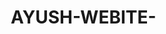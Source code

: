 # AYUSH-WEBITE-
<!DOCTYPE html>
<html lang="en">
<head>
    <meta charset="UTF-8">
    <meta name="viewport" content="width=device-width, initial-scale=1.0">
    <title>PDFMaster - Your PDF Tools</title>
    <style>
        * {
            margin: 0;
            padding: 0;
            box-sizing: border-box;
        }

        body {
            font-family: 'Arial', sans-serif;
            line-height: 1.6;
            color: #333;
            background: #f8fafc;
        }

        .container {
            max-width: 1200px;
            margin: 0 auto;
            padding: 0 20px;
        }

        /* Navigation */
        .navbar {
            background: #fff;
            box-shadow: 0 2px 10px rgba(0,0,0,0.1);
            position: fixed;
            width: 100%;
            top: 0;
            z-index: 1000;
        }

        .nav-container {
            display: flex;
            justify-content: space-between;
            align-items: center;
            height: 70px;
            padding: 0 20px;
        }

        .nav-logo h2 {
            color: #2c5aa0;
        }

        .nav-menu {
            display: flex;
            list-style: none;
        }

        .nav-item {
            margin-left: 30px;
        }

        .nav-link {
            text-decoration: none;
            color: #333;
            font-weight: 500;
            transition: color 0.3s;
        }

        .nav-link:hover {
            color: #2c5aa0;
        }

        /* Hero Section */
        .hero {
            background: linear-gradient(135deg, #2c5aa0, #1e3a8a);
            color: white;
            padding: 150px 0 100px;
            text-align: center;
            margin-top: 70px;
        }

        .hero-content h1 {
            font-size: 2.5rem;
            margin-bottom: 20px;
        }

        /* Tools Section */
        .tools-section {
            padding: 80px 0;
        }

        .tools-section h2 {
            text-align: center;
            margin-bottom: 50px;
            color: #2c5aa0;
            font-size: 2.5rem;
        }

        .tools-grid {
            display: grid;
            grid-template-columns: repeat(auto-fit, minmax(300px, 1fr));
            gap: 30px;
        }

        .tool-card {
            background: white;
            padding: 40px 30px;
            border-radius: 10px;
            text-align: center;
            box-shadow: 0 5px 15px rgba(0,0,0,0.1);
            cursor: pointer;
            transition: transform 0.3s, box-shadow 0.3s;
        }

        .tool-card:hover {
            transform: translateY(-5px);
            box-shadow: 0 10px 25px rgba(0,0,0,0.15);
        }

        .tool-icon {
            font-size: 3rem;
            margin-bottom: 20px;
        }

        .tool-card h3 {
            color: #2c5aa0;
            margin-bottom: 15px;
        }

        /* Tool Page Styles */
        .tool-page {
            padding: 120px 0 80px;
            min-height: 80vh;
        }

        .upload-area {
            border: 2px dashed #2c5aa0;
            border-radius: 10px;
            padding: 60px 20px;
            text-align: center;
            background: #f8fafc;
            margin: 30px 0;
            cursor: pointer;
            transition: background 0.3s;
        }

        .upload-area:hover {
            background: #e2e8f0;
        }

        .upload-area.dragover {
            background: #e2e8f0;
            border-color: #1e3a8a;
        }

        .upload-icon {
            font-size: 4rem;
            margin-bottom: 20px;
        }

        .btn {
            background: #2c5aa0;
            color: white;
            padding: 12px 30px;
            border: none;
            border-radius: 5px;
            cursor: pointer;
            font-size: 1rem;
            transition: background 0.3s;
            margin: 10px;
        }

        .btn:hover {
            background: #1e3a8a;
        }

        .btn:disabled {
            background: #ccc;
            cursor: not-allowed;
        }

        .download-btn {
            background: #10b981;
            color: white;
            padding: 15px 40px;
            border: none;
            border-radius: 5px;
            cursor: pointer;
            font-size: 1.1rem;
            text-decoration: none;
            display: inline-block;
            transition: background 0.3s;
        }

        .download-btn:hover {
            background: #059669;
        }

        .progress-bar {
            width: 100%;
            height: 10px;
            background: #e2e8f0;
            border-radius: 5px;
            margin: 20px 0;
            overflow: hidden;
        }

        .progress {
            height: 100%;
            background: #2c5aa0;
            width: 0%;
            transition: width 0.3s;
        }

        .download-section {
            text-align: center;
            margin-top: 30px;
            padding: 40px;
            background: white;
            border-radius: 10px;
            box-shadow: 0 5px 15px rgba(0,0,0,0.1);
        }

        .file-info {
            background: #f8fafc;
            padding: 15px;
            border-radius: 5px;
            margin: 10px 0;
            text-align: left;
        }

        .file-list {
            max-height: 200px;
            overflow-y: auto;
            margin: 15px 0;
        }

        /* Games Section */
        .games-section {
            padding: 80px 0;
            background: white;
        }

        .games-grid {
            display: grid;
            grid-template-columns: repeat(auto-fit, minmax(250px, 1fr));
            gap: 20px;
            margin-top: 30px;
        }

        .game-card {
            background: #f8fafc;
            padding: 30px;
            border-radius: 10px;
            text-align: center;
            cursor: pointer;
            transition: transform 0.3s;
        }

        .game-card:hover {
            transform: translateY(-3px);
        }

        /* Contact Section */
        .contact-section {
            padding: 80px 0;
            background: #f8fafc;
        }

        .contact-form {
            max-width: 600px;
            margin: 0 auto;
        }

        .contact-form input,
        .contact-form textarea {
            width: 100%;
            padding: 15px;
            margin-bottom: 20px;
            border: 1px solid #ddd;
            border-radius: 5px;
            font-size: 1rem;
        }

        .contact-form button {
            background: #2c5aa0;
            color: white;
            padding: 15px 40px;
            border: none;
            border-radius: 5px;
            cursor: pointer;
            font-size: 1rem;
            transition: background 0.3s;
        }

        /* Footer */
        .footer {
            background: #1a202c;
            color: white;
            text-align: center;
            padding: 30px 0;
        }

        /* Hidden class for page management */
        .page {
            display: none;
        }

        .page.active {
            display: block;
        }

        .loading {
            display: inline-block;
            width: 20px;
            height: 20px;
            border: 3px solid #f3f3f3;
            border-top: 3px solid #2c5aa0;
            border-radius: 50%;
            animation: spin 1s linear infinite;
        }

        @keyframes spin {
            0% { transform: rotate(0deg); }
            100% { transform: rotate(360deg); }
        }

        /* Mobile Responsive */
        @media (max-width: 768px) {
            .nav-menu {
                display: none;
            }

            .hero-content h1 {
                font-size: 2rem;
            }

            .tools-grid {
                grid-template-columns: 1fr;
            }
        }
    </style>
</head>
<body>
    <!-- Navigation Bar -->
    <nav class="navbar">
        <div class="nav-container">
            <div class="nav-logo">
                <h2>PDFMaster</h2>
            </div>
            <ul class="nav-menu">
                <li class="nav-item"><a href="#" class="nav-link" onclick="showPage('home')">Home</a></li>
                <li class="nav-item"><a href="#" class="nav-link" onclick="showPage('tools')">PDF Tools</a></li>
                <li class="nav-item"><a href="#" class="nav-link" onclick="showPage('games')">Games</a></li>
                <li class="nav-item"><a href="#" class="nav-link" onclick="showPage('contact')">Contact</a></li>
            </ul>
        </div>
    </nav>

    <!-- Home Page -->
    <div id="home" class="page active">
        <section class="hero">
            <div class="container">
                <div class="hero-content">
                    <h1>All Your PDF Tools in One Place</h1>
                    <p>Compress, merge, split, convert - Easy to use in your browser</p>
                </div>
            </div>
        </section>

        <section class="tools-section">
            <div class="container">
                <h2>Popular PDF Tools</h2>
                <div class="tools-grid">
                    <div class="tool-card" onclick="showTool('compress')">
                        <div class="tool-icon">📦</div>
                        <h3>Compress PDF</h3>
                        <p>Reduce file size while optimizing quality</p>
                    </div>

                    <div class="tool-card" onclick="showTool('merge')">
                        <div class="tool-icon">🔄</div>
                        <h3>Merge PDF</h3>
                        <p>Combine multiple PDFs into one</p>
                    </div>

                    <div class="tool-card" onclick="showTool('split')">
                        <div class="tool-icon">✂️</div>
                        <h3>Split PDF</h3>
                        <p>Extract pages or split by range</p>
                    </div>

                    <div class="tool-card" onclick="showTool('pdf-to-jpg')">
                        <div class="tool-icon">🖼️</div>
                        <h3>PDF to JPG</h3>
                        <p>Convert PDF pages to JPG images</p>
                    </div>

                    <div class="tool-card" onclick="showTool('jpg-to-pdf')">
                        <div class="tool-icon">📄</div>
                        <h3>JPG to PDF</h3>
                        <p>Convert images to PDF documents</p>
                    </div>

                    <div class="tool-card" onclick="showTool('rotate')">
                        <div class="tool-icon">🔄</div>
                        <h3>Rotate PDF</h3>
                        <p>Rotate PDF pages clockwise or counterclockwise</p>
                    </div>
                </div>
            </div>
        </section>
    </div>

    <!-- Tools Page -->
    <div id="tools" class="page">
        <section class="tool-page">
            <div class="container">
                <h1>PDF Tools</h1>
                <p>Select a tool to get started</p>
                <div class="tools-grid">
                    <div class="tool-card" onclick="showTool('compress')">
                        <div class="tool-icon">📦</div>
                        <h3>Compress PDF</h3>
                        <p>Reduce file size while optimizing quality</p>
                    </div>

                    <div class="tool-card" onclick="showTool('merge')">
                        <div class="tool-icon">🔄</div>
                        <h3>Merge PDF</h3>
                        <p>Combine multiple PDFs into one</p>
                    </div>

                    <div class="tool-card" onclick="showTool('split')">
                        <div class="tool-icon">✂️</div>
                        <h3>Split PDF</h3>
                        <p>Extract pages or split by range</p>
                    </div>

                    <div class="tool-card" onclick="showTool('pdf-to-jpg')">
                        <div class="tool-icon">🖼️</div>
                        <h3>PDF to JPG</h3>
                        <p>Convert PDF pages to JPG images</p>
                    </div>

                    <div class="tool-card" onclick="showTool('jpg-to-pdf')">
                        <div class="tool-icon">📄</div>
                        <h3>JPG to PDF</h3>
                        <p>Convert images to PDF documents</p>
                    </div>

                    <div class="tool-card" onclick="showTool('rotate')">
                        <div class="tool-icon">🔄</div>
                        <h3>Rotate PDF</h3>
                        <p>Rotate PDF pages clockwise or counterclockwise</p>
                    </div>
                </div>
            </div>
        </section>
    </div>

    <!-- Individual Tool Pages -->
    <div id="tool-compress" class="page">
        <section class="tool-page">
            <div class="container">
                <button class="btn" onclick="showPage('tools')">← Back to Tools</button>
                <h1>Compress PDF</h1>
                <p>Reduce PDF file size while maintaining quality</p>
                
                <div id="compress-upload" class="upload-area" onclick="document.getElementById('compress-file').click()">
                    <div class="upload-icon">📤</div>
                    <h3>Click to upload PDF file</h3>
                    <p>Maximum file size: 10MB</p>
                    <input type="file" id="compress-file" accept=".pdf" style="display: none;" onchange="handleFileSelect(this, 'compress')">
                </div>

                <div style="text-align: center;">
                    <button class="btn" onclick="processPDF('compress')" id="compress-btn" disabled>Compress PDF</button>
                </div>

                <div id="compress-result"></div>
            </div>
        </section>
    </div>

    <div id="tool-merge" class="page">
        <section class="tool-page">
            <div class="container">
                <button class="btn" onclick="showPage('tools')">← Back to Tools</button>
                <h1>Merge PDF</h1>
                <p>Combine multiple PDF files into one document</p>
                
                <div id="merge-upload" class="upload-area" onclick="document.getElementById('merge-file').click()">
                    <div class="upload-icon">📤</div>
                    <h3>Click to upload PDF files</h3>
                    <p>Select multiple files (Ctrl+Click)</p>
                    <input type="file" id="merge-file" accept=".pdf" multiple style="display: none;" onchange="handleFileSelect(this, 'merge')">
                </div>

                <div style="text-align: center;">
                    <button class="btn" onclick="processPDF('merge')" id="merge-btn" disabled>Merge PDFs</button>
                </div>

                <div id="merge-result"></div>
            </div>
        </section>
    </div>

    <!-- Games Page -->
    <div id="games" class="page">
        <section class="games-section">
            <div class="container">
                <h1>Games</h1>
                <p>Fun games to play while your files process</p>
                
                <div class="games-grid">
                    <div class="game-card" onclick="startGame('tic-tac-toe')">
                        <h3>🎮 Tic Tac Toe</h3>
                        <p>Classic X and O game</p>
                    </div>
                    
                    <div class="game-card" onclick="startGame('memory')">
                        <h3>🧠 Memory Game</h3>
                        <p>Test your memory skills</p>
                    </div>
                </div>

                <div id="game-area" style="margin-top: 50px; display: none;">
                    <button class="btn" onclick="hideGame()">← Back to Games</button>
                    <div id="game-content" style="background: white; padding: 30px; border-radius: 10px; margin-top: 20px;"></div>
                </div>
            </div>
        </section>
    </div>

    <!-- Contact Page -->
    <div id="contact" class="page">
        <section class="contact-section">
            <div class="container">
                <h1>Contact Us</h1>
                <form class="contact-form" onsubmit="handleContact(event)">
                    <input type="text" id="name" placeholder="Your Name" required>
                    <input type="email" id="email" placeholder="Your Email" required>
                    <textarea id="message" placeholder="Your Message" rows="5" required></textarea>
                    <button type="submit">Send Message</button>
                </form>
            </div>
        </section>
    </div>

    <!-- Footer -->
    <footer class="footer">
        <div class="container">
            <p>&copy; 2024 PDFMaster. All rights reserved.</p>
        </div>
    </footer>

    <script>
        // Simple PDF processing simulation without external libraries
        class SimplePDFProcessor {
            static async compressPDF(file) {
                // Simulate compression by returning the original file
                return new Promise((resolve) => {
                    const reader = new FileReader();
                    reader.onload = function(e) {
                        resolve(new Blob([e.target.result], { type: 'application/pdf' }));
                    };
                    reader.readAsArrayBuffer(file);
                });
            }

            static async mergePDFs(files) {
                // For demo purposes, return the first file as "merged"
                return new Promise((resolve) => {
                    const reader = new FileReader();
                    reader.onload = function(e) {
                        resolve(new Blob([e.target.result], { type: 'application/pdf' }));
                    };
                    reader.readAsArrayBuffer(files[0]);
                });
            }

            static async splitPDF(file) {
                // For demo purposes, return the original file as "split"
                return new Promise((resolve) => {
                    const reader = new FileReader();
                    reader.onload = function(e) {
                        resolve(new Blob([e.target.result], { type: 'application/pdf' }));
                    };
                    reader.readAsArrayBuffer(file);
                });
            }
        }

        // Page Navigation
        function showPage(pageId) {
            console.log('Showing page:', pageId);
            document.querySelectorAll('.page').forEach(page => {
                page.classList.remove('active');
            });
            document.getElementById(pageId).classList.add('active');
        }

        function showTool(toolName) {
            showPage('tool-' + toolName);
        }

        // File Handling
        let currentFiles = {};

        function handleFileSelect(input, tool) {
            const files = input.files;
            if (files.length > 0) {
                currentFiles[tool] = files;
                const uploadArea = document.getElementById(tool + '-upload');
                const button = document.getElementById(tool + '-btn');
                
                let fileText = '';
                let fileList = '';
                
                if (files.length === 1) {
                    fileText = `Selected: ${files[0].name}`;
                    fileList = `<div class="file-info"><strong>File:</strong> ${files[0].name} (${formatFileSize(files[0].size)})</div>`;
                } else {
                    fileText = `Selected: ${files.length} files`;
                    fileList = `<div class="file-list">` + 
                        Array.from(files).map(file => 
                            `<div class="file-info"><strong>File:</strong> ${file.name} (${formatFileSize(file.size)})</div>`
                        ).join('') + 
                        `</div>`;
                }
                
                uploadArea.innerHTML = `
                    <div class="upload-icon">✅</div>
                    <h3>${fileText}</h3>
                    ${fileList}
                    <p>Ready to process</p>
                    <button class="btn" onclick="processPDF('${tool}')">Process ${tool.charAt(0).toUpperCase() + tool.slice(1)}</button>
                `;
                
                button.disabled = false;
            }
        }

        function formatFileSize(bytes) {
            if (bytes === 0) return '0 Bytes';
            const k = 1024;
            const sizes = ['Bytes', 'KB', 'MB', 'GB'];
            const i = Math.floor(Math.log(bytes) / Math.log(k));
            return parseFloat((bytes / Math.pow(k, i)).toFixed(2)) + ' ' + sizes[i];
        }

        // PDF Processing
        async function processPDF(tool) {
            console.log('Processing:', tool);
            const resultDiv = document.getElementById(tool + '-result');
            const button = document.getElementById(tool + '-btn');
            
            button.disabled = true;
            resultDiv.innerHTML = `
                <div class="upload-area">
                    <div class="upload-icon">⏳</div>
                    <h3>Processing...</h3>
                    <div class="progress-bar">
                        <div class="progress" id="${tool}-progress"></div>
                    </div>
                    <p>Please wait while we process your file</p>
                </div>
            `;

            try {
                let processedBlob;
                let progress = 0;
                
                // Simulate processing with progress
                const progressInterval = setInterval(() => {
                    progress += 5;
                    const progressBar = document.getElementById(tool + '-progress');
                    if (progressBar) {
                        progressBar.style.width = progress + '%';
                    }
                    
                    if (progress >= 100) {
                        clearInterval(progressInterval);
                        
                        // Process the actual files
                        processFiles(tool).then(blob => {
                            processedBlob = blob;
                            showDownloadResult(tool, processedBlob);
                        }).catch(error => {
                            throw error;
                        });
                    }
                }, 50);
                
            } catch (error) {
                console.error('Processing error:', error);
                resultDiv.innerHTML = `
                    <div class="upload-area" style="border-color: #e53e3e;">
                        <div class="upload-icon">❌</div>
                        <h3>Error Processing File</h3>
                        <p>${error.message || 'Something went wrong. Please try again.'}</p>
                        <button class="btn" onclick="resetTool('${tool}')">Try Again</button>
                    </div>
                `;
                button.disabled = false;
            }
        }

        async function processFiles(tool) {
            if (!currentFiles[tool] || currentFiles[tool].length === 0) {
                throw new Error('No files selected');
            }

            switch(tool) {
                case 'compress':
                    return await SimplePDFProcessor.compressPDF(currentFiles[tool][0]);
                case 'merge':
                    return await SimplePDFProcessor.mergePDFs(Array.from(currentFiles[tool]));
                case 'split':
                    return await SimplePDFProcessor.splitPDF(currentFiles[tool][0]);
                default:
                    // For other tools, return the first file as processed
                    return new Blob([await readFileAsArrayBuffer(currentFiles[tool][0])], { type: 'application/pdf' });
            }
        }

        function readFileAsArrayBuffer(file) {
            return new Promise((resolve, reject) => {
                const reader = new FileReader();
                reader.onload = e => resolve(e.target.result);
                reader.onerror = reject;
                reader.readAsArrayBuffer(file);
            });
        }

        function showDownloadResult(tool, blob) {
            const resultDiv = document.getElementById(tool + '-result');
            const url = URL.createObjectURL(blob);
            
            let originalSize = 0;
            if (currentFiles[tool] && currentFiles[tool][0]) {
                originalSize = currentFiles[tool][0].size;
            }
            const processedSize = blob.size;
            
            let compressionInfo = '';
            if (tool === 'compress') {
                const savings = originalSize > 0 ? ((originalSize - processedSize) / originalSize * 100).toFixed(1) : '0';
                compressionInfo = `
                    <div style="background: #f0f9ff; padding: 15px; border-radius: 5px; margin: 15px 0;">
                        <p><strong>Original Size:</strong> ${formatFileSize(originalSize)}</p>
                        <p><strong>Processed Size:</strong> ${formatFileSize(processedSize)}</p>
                        <p><strong>Size Reduction:</strong> ${savings}%</p>
                    </div>
                `;
            }

            resultDiv.innerHTML = `
                <div class="download-section">
                    <div class="upload-icon">🎉</div>
                    <h3>Successfully Processed!</h3>
                    ${compressionInfo}
                    <p>Your ${tool.replace('-', ' ')} operation is complete</p>
                    <a href="${url}" download="processed-${tool}.pdf" class="download-btn" onclick="trackDownload('${tool}')">
                        📥 Download Result
                    </a>
                    <br><br>
                    <button class="btn" onclick="resetTool('${tool}')">🔄 Process Another File</button>
                </div>
            `;
        }

        function trackDownload(tool) {
            console.log(`Download triggered for: ${tool}`);
            // In a real application, you would send analytics here
        }

        function resetTool(tool) {
            currentFiles[tool] = null;
            const fileInput = document.getElementById(tool + '-file');
            if (fileInput) fileInput.value = '';
            
            document.getElementById(tool + '-upload').innerHTML = `
                <div class="upload-icon">📤</div>
                <h3>Click to upload ${tool === 'merge' ? 'PDF files' : 'PDF file'}</h3>
                <p>Maximum file size: 10MB</p>
            `;
            document.getElementById(tool + '-result').innerHTML = '';
            document.getElementById(tool + '-btn').disabled = true;
        }

        // Games
        function startGame(game) {
            document.getElementById('game-area').style.display = 'block';
            const gameContent = document.getElementById('game-content');
            
            switch(game) {
                case 'tic-tac-toe':
                    gameContent.innerHTML = `
                        <h2>Tic Tac Toe</h2>
                        <div style="display: grid; grid-template-columns: repeat(3, 100px); gap: 5px; margin: 20px auto; width: 310px;">
                            ${Array(9).fill().map((_, i) => 
                                `<div style="width: 100px; height: 100px; border: 2px solid #333; display: flex; align-items: center; justify-content: center; font-size: 2rem; cursor: pointer; background: white;" 
                                      onclick="makeMove(${i})" id="cell-${i}"></div>`
                            ).join('')}
                        </div>
                        <p id="game-status" style="font-size: 1.2rem; font-weight: bold; margin: 20px 0;">Your turn (X)</p>
                        <button class="btn" onclick="resetTicTacToe()">New Game</button>
                    `;
                    resetTicTacToe();
                    break;
                    
                case 'memory':
                    gameContent.innerHTML = `
                        <h2>Memory Game - Coming Soon</h2>
                        <p>This game will be available in the next update!</p>
                        <button class="btn" onclick="hideGame()">Back to Games</button>
                    `;
                    break;
                    
                default:
                    gameContent.innerHTML = `
                        <h2>Game Under Development</h2>
                        <p>This game is coming soon!</p>
                        <button class="btn" onclick="hideGame()">Back to Games</button>
                    `;
            }
        }

        function hideGame() {
            document.getElementById('game-area').style.display = 'none';
        }

        // Tic Tac Toe Game
        let currentPlayer = 'X';
        let gameBoard = ['', '', '', '', '', '', '', '', ''];
        let gameActive = true;

        function resetTicTacToe() {
            currentPlayer = 'X';
            gameBoard = ['', '', '', '', '', '', '', '', ''];
            gameActive = true;
            
            for (let i = 0; i < 9; i++) {
                const cell = document.getElementById('cell-' + i);
                if (cell) {
                    cell.textContent = '';
                    cell.style.background = 'white';
                }
            }
            
            const status = document.getElementById('game-status');
            if (status) {
                status.textContent = 'Your turn (X)';
                status.style.color = '#2c5aa0';
            }
        }

        function makeMove(index) {
            if (!gameActive || gameBoard[index] !== '') return;
            
            gameBoard[index] = currentPlayer;
            const cell = document.getElementById('cell-' + i);
            if (cell) {
                cell.textContent = currentPlayer;
                cell.style.color = currentPlayer === 'X' ? '#2c5aa0' : '#e53e3e';
            }
            
            if (checkWinner()) {
                document.getElementById('game-status').textContent = `Player ${currentPlayer} wins! 🎉`;
                document.getElementById('game-status').style.color = '#10b981';
                gameActive = false;
                highlightWinningCells();
                return;
            }
            
            if (gameBoard.every(cell => cell !== '')) {
                document.getElementById('game-status').textContent = 'Game draw! 🤝';
                document.getElementById('game-status').style.color = '#6b7280';
                gameActive = false;
                return;
            }
            
            currentPlayer = currentPlayer === 'X' ? 'O' : 'X';
            document.getElementById('game-status').textContent = `Player ${currentPlayer}'s turn`;
            document.getElementById('game-status').style.color = currentPlayer === 'X' ? '#2c5aa0' : '#e53e3e';
        }

        function checkWinner() {
            const winPatterns = [
                [0,1,2], [3,4,5], [6,7,8],
                [0,3,6], [1,4,7], [2,5,8],
                [0,4,8], [2,4,6]
            ];
            
            return winPatterns.some(pattern => {
                const [a,b,c] = pattern;
                return gameBoard[a] && gameBoard[a] === gameBoard[b] && gameBoard[a] === gameBoard[c];
            });
        }

        function highlightWinningCells() {
            const winPatterns = [
                [0,1,2], [3,4,5], [6,7,8],
                [0,3,6], [1,4,7], [2,5,8],
                [0,4,8], [2,4,6]
            ];
            
            for (const pattern of winPatterns) {
                const [a,b,c] = pattern;
                if (gameBoard[a] && gameBoard[a] === gameBoard[b] && gameBoard[a] === gameBoard[c]) {
                    pattern.forEach(index => {
                        const cell = document.getElementById('cell-' + index);
                        if (cell) {
                            cell.style.background = '#10b981';
                            cell.style.color = 'white';
                        }
                    });
                    break;
                }
            }
        }

        // Contact Form
        function handleContact(event) {
            event.preventDefault();
            const name = document.getElementById('name').value;
            const email = document.getElementById('email').value;
            
            alert(`Thank you ${name}! Your message has been received. We'll contact you at ${email} soon.`);
            event.target.reset();
        }

        // Initialize
        document.addEventListener('DOMContentLoaded', function() {
            console.log('PDFMaster initialized');
            showPage('home');
        });

        // Error handling for the entire application
        window.addEventListener('error', function(e) {
            console.error('Global error:', e.error);
        });
    </script>
</body>
</html>
